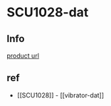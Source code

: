 
# SCU1028-dat

## Info 
 
[product url](https://www.electrodragon.com/product/mini-vibrating-motor/)
 
## ref 
 
- [[SCU1028]] - [[vibrator-dat]]